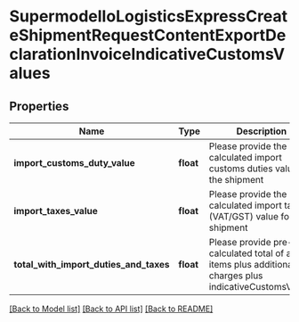 # SupermodelIoLogisticsExpressCreateShipmentRequestContentExportDeclarationInvoiceIndicativeCustomsValues

## Properties
Name | Type | Description | Notes
------------ | ------------- | ------------- | -------------
**import_customs_duty_value** | **float** | Please provide the pre-calculated import customs duties value for the shipment | [optional] 
**import_taxes_value** | **float** | Please provide the pre-calculated import taxes (VAT/GST) value for the shipment | [optional] 
**total_with_import_duties_and_taxes** | **float** | Please provide pre-calculated total of all line items plus additional charges plus indicativeCustomsValues | [optional] 

[[Back to Model list]](../README.md#documentation-for-models) [[Back to API list]](../README.md#documentation-for-api-endpoints) [[Back to README]](../README.md)

